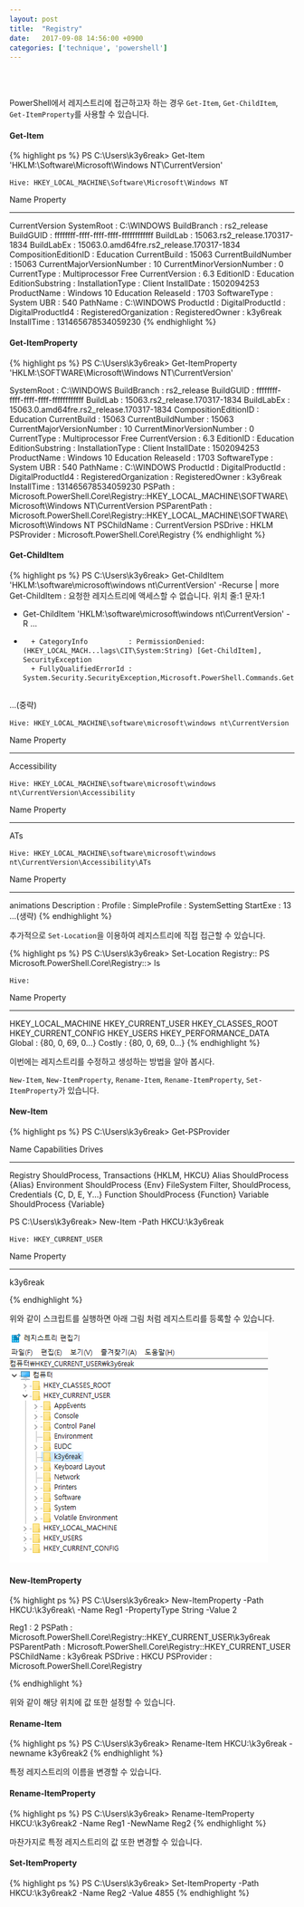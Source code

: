 ```yaml
---
layout: post
title:  "Registry"
date:   2017-09-08 14:56:00 +0900
categories: ['technique', 'powershell']
---
```


<br/><br/>

PowerShell에서 레지스트리에 접근하고자 하는 경우 `Get-Item`, `Get-ChildItem`, `Get-ItemProperty`를 사용할 수 있습니다.



#### Get-Item

{% highlight ps %}
PS C:\Users\k3y6reak> Get-Item 'HKLM:\Software\Microsoft\Windows NT\CurrentVersion'


    Hive: HKEY_LOCAL_MACHINE\Software\Microsoft\Windows NT


Name                           Property
----                           --------
CurrentVersion                 SystemRoot                : C:\WINDOWS
                               BuildBranch               : rs2_release
                               BuildGUID                 : ffffffff-ffff-ffff-ffff-ffffffffffff
                               BuildLab                  : 15063.rs2_release.170317-1834
                               BuildLabEx                : 15063.0.amd64fre.rs2_release.170317-1834
                               CompositionEditionID      : Education
                               CurrentBuild              : 15063
                               CurrentBuildNumber        : 15063
                               CurrentMajorVersionNumber : 10
                               CurrentMinorVersionNumber : 0
                               CurrentType               : Multiprocessor Free
                               CurrentVersion            : 6.3
                               EditionID                 : Education
                               EditionSubstring          :
                               InstallationType          : Client
                               InstallDate               : 1502094253
                               ProductName               : Windows 10 Education
                               ReleaseId                 : 1703
                               SoftwareType              : System
                               UBR                       : 540
                               PathName                  : C:\WINDOWS
                               ProductId                 : 
                               DigitalProductId          : 
                               DigitalProductId4         : 
                               RegisteredOrganization    :
                               RegisteredOwner           : k3y6reak
                               InstallTime               : 131465678534059230
{% endhighlight %}

#### Get-ItemProperty

{% highlight ps %}
PS C:\Users\k3y6reak> Get-ItemProperty 'HKLM:\SOFTWARE\Microsoft\Windows NT\CurrentVersion'


SystemRoot                : C:\WINDOWS
BuildBranch               : rs2_release
BuildGUID                 : ffffffff-ffff-ffff-ffff-ffffffffffff
BuildLab                  : 15063.rs2_release.170317-1834
BuildLabEx                : 15063.0.amd64fre.rs2_release.170317-1834
CompositionEditionID      : Education
CurrentBuild              : 15063
CurrentBuildNumber        : 15063
CurrentMajorVersionNumber : 10
CurrentMinorVersionNumber : 0
CurrentType               : Multiprocessor Free
CurrentVersion            : 6.3
EditionID                 : Education
EditionSubstring          :
InstallationType          : Client
InstallDate               : 1502094253
ProductName               : Windows 10 Education
ReleaseId                 : 1703
SoftwareType              : System
UBR                       : 540
PathName                  : C:\WINDOWS
ProductId                 : 
DigitalProductId          : 
DigitalProductId4         : 
RegisteredOrganization    :
RegisteredOwner           : k3y6reak
InstallTime               : 131465678534059230
PSPath                    : Microsoft.PowerShell.Core\Registry::HKEY_LOCAL_MACHINE\SOFTWARE\Microsoft\Windows NT\CurrentVersion
PSParentPath              : Microsoft.PowerShell.Core\Registry::HKEY_LOCAL_MACHINE\SOFTWARE\Microsoft\Windows NT
PSChildName               : CurrentVersion
PSDrive                   : HKLM
PSProvider                : Microsoft.PowerShell.Core\Registry
{% endhighlight %}


#### Get-ChildItem

{% highlight ps %}
PS C:\Users\k3y6reak> Get-ChildItem 'HKLM:\software\microsoft\windows nt\CurrentVersion' -Recurse | more
Get-ChildItem : 요청한 레지스트리에 액세스할 수 없습니다.
위치 줄:1 문자:1
+ Get-ChildItem 'HKLM:\software\microsoft\windows nt\CurrentVersion' -R ...
+ ~~~~~~~~~~~~~~~~~~~~~~~~~~~~~~~~~~~~~~~~~~~~~~~~~~~~~~~~~~~~~~~~~~~~~
    + CategoryInfo          : PermissionDenied: (HKEY_LOCAL_MACH...lags\CIT\System:String) [Get-ChildItem], SecurityException
    + FullyQualifiedErrorId : System.Security.SecurityException,Microsoft.PowerShell.Commands.GetChildItemCommand


...(중략)


    Hive: HKEY_LOCAL_MACHINE\software\microsoft\windows nt\CurrentVersion


Name                           Property
----                           --------
Accessibility


    Hive: HKEY_LOCAL_MACHINE\software\microsoft\windows nt\CurrentVersion\Accessibility


Name                           Property
----                           --------
ATs


    Hive: HKEY_LOCAL_MACHINE\software\microsoft\windows nt\CurrentVersion\Accessibility\ATs


Name                           Property
----                           --------
animations                     Description   :
                               Profile       : <HCIModel><Accommodation type="mild cognitive" /><Accommodation type="severe cognitive" /><Accommodation type="severe vision" /><Accommodation type="mild vision"
                               /></HCIModel>
                               SimpleProfile : SystemSetting
                               StartExe      : 13
...(생략)
{% endhighlight %}

추가적으로 `Set-Location`을 이용하여 레지스트리에 직접 접근할 수 있습니다.

{% highlight ps %}
PS C:\Users\k3y6reak> Set-Location Registry::
PS Microsoft.PowerShell.Core\Registry::> ls


    Hive:


Name                           Property
----                           --------
HKEY_LOCAL_MACHINE
HKEY_CURRENT_USER
HKEY_CLASSES_ROOT
HKEY_CURRENT_CONFIG
HKEY_USERS
HKEY_PERFORMANCE_DATA          Global : {80, 0, 69, 0...}
                               Costly : {80, 0, 69, 0...}
{% endhighlight %}



이번에는 레지스트리를 수정하고 생성하는 방법을 알아 봅시다.

`New-Item`, `New-ItemProperty`, `Rename-Item`, `Rename-ItemProperty`, `Set-ItemProperty`가 있습니다.

#### New-Item

{% highlight ps %}
PS C:\Users\k3y6reak> Get-PSProvider

Name                 Capabilities                                                                     Drives
----                 ------------                                                                     ------
Registry             ShouldProcess, Transactions                                                      {HKLM, HKCU}
Alias                ShouldProcess                                                                    {Alias}
Environment          ShouldProcess                                                                    {Env}
FileSystem           Filter, ShouldProcess, Credentials                                               {C, D, E, Y...}
Function             ShouldProcess                                                                    {Function}
Variable             ShouldProcess                                                                    {Variable}

PS C:\Users\k3y6reak> New-Item -Path HKCU:\k3y6reak


    Hive: HKEY_CURRENT_USER


Name                           Property
----                           --------
k3y6reak

{% endhighlight %}

위와 같이 스크립트를 실행하면 아래 그림 처럼 레지스트리를 등록할 수 있습니다.

![powershell_create_registry](/img/powershell/registry/registry.png)


#### New-ItemProperty

{% highlight ps %}
PS C:\Users\k3y6reak> New-ItemProperty -Path HKCU:\k3y6reak\ -Name Reg1 -PropertyType String -Value 2


Reg1         : 2
PSPath       : Microsoft.PowerShell.Core\Registry::HKEY_CURRENT_USER\k3y6reak\
PSParentPath : Microsoft.PowerShell.Core\Registry::HKEY_CURRENT_USER
PSChildName  : k3y6reak
PSDrive      : HKCU
PSProvider   : Microsoft.PowerShell.Core\Registry

{% endhighlight %}

위와 같이 해당 위치에 값 또한 설정할 수 있습니다.

#### Rename-Item

{% highlight ps %}
PS C:\Users\k3y6reak> Rename-Item HKCU:\k3y6reak -newname k3y6reak2
{% endhighlight %}

특정 레지스트리의 이름을 변경할 수 있습니다.


#### Rename-ItemProperty

{% highlight ps %}
PS C:\Users\k3y6reak> Rename-ItemProperty HKCU:\k3y6reak2 -Name Reg1 -NewName Reg2
{% endhighlight %}

마찬가지로 특정 레지스트리의 값 또한 변경할 수 있습니다.

#### Set-ItemProperty

{% highlight ps %}
PS C:\Users\k3y6reak> Set-ItemProperty -Path HKCU:\k3y6reak2 -Name Reg2 -Value 4855
{% endhighlight %}

